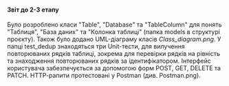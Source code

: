 #### Звіт до 2-3 етапу 

Було розроблено класи "Table", "Database" та "TableColumn" для понять "Таблиця", "База даних" та "Колонка таблиці" (папка models в структурі проєкту).
Також було додано UML-діаграму класів _Class_diagram.png_. У папці test_dedup знаходяться три Unit-тести, для вилучення повторюваних рядків таблиці, 
зокрема для перевірки рядків на рівність та знаходження повторюваних рядків за ідентифікатором. 
Інтерфейс користувача забезпечується за допомогою форм POST, GET, DELETE та PATCH. HTTP-pапити протестовані у Postman (див. Postman.png).
